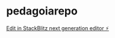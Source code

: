 # pedagoiarepo

[Edit in StackBlitz next generation editor ⚡️](https://stackblitz.com/~/github.com/HiThereWsp/pedagoiarepo)